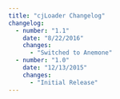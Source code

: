 ```yaml
---
title: "cjLoader Changelog"
changelog:
  - number: "1.1"
    date: "8/22/2016"
    changes:
      - "Switched to Anemone"
  - number: "1.0"
    date: "12/13/2015"
    changes:
      - "Initial Release"
---
```

